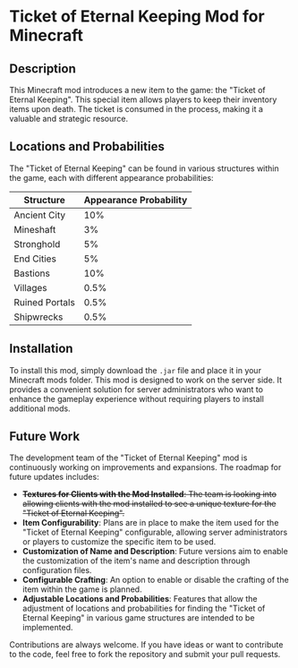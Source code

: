 # Ticket of Eternal Keeping Mod for Minecraft

## Description
This Minecraft mod introduces a new item to the game: the "Ticket of Eternal Keeping". This special item allows players to keep their inventory items upon death. The ticket is consumed in the process, making it a valuable and strategic resource.

## Locations and Probabilities
The "Ticket of Eternal Keeping" can be found in various structures within the game, each with different appearance probabilities:

| Structure       | Appearance Probability |
|-----------------|------------------------|
| Ancient City    | 10%                    |
| Mineshaft       | 3%                     |
| Stronghold      | 5%                     |
| End Cities      | 5%                     |
| Bastions        | 10%                    |
| Villages        | 0.5%                   |
| Ruined Portals  | 0.5%                   |
| Shipwrecks      | 0.5%                   |

## Installation
To install this mod, simply download the `.jar` file and place it in your Minecraft mods folder.
This mod is designed to work on the server side. It provides a convenient solution for server administrators who want to enhance the gameplay experience without requiring players to install additional mods.


## Future Work
The development team of the "Ticket of Eternal Keeping" mod is continuously working on improvements and expansions. The roadmap for future updates includes:

-  ~~**Textures for Clients with the Mod Installed**: The team is looking into allowing clients with the mod installed to see a unique texture for the "Ticket of Eternal Keeping".~~
- **Item Configurability**: Plans are in place to make the item used for the "Ticket of Eternal Keeping" configurable, allowing server administrators or players to customize the specific item to be used.
- **Customization of Name and Description**: Future versions aim to enable the customization of the item's name and description through configuration files.
- **Configurable Crafting**: An option to enable or disable the crafting of the item within the game is planned.
- **Adjustable Locations and Probabilities**: Features that allow the adjustment of locations and probabilities for finding the "Ticket of Eternal Keeping" in various game structures are intended to be implemented.

Contributions are always welcome. If you have ideas or want to contribute to the code, feel free to fork the repository and submit your pull requests.

